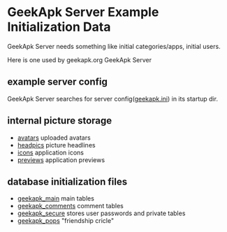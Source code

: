 # GeekApk Server Example Initialization Data

GeekApk Server needs something like initial categories/apps, initial users.

Here is one used by geekapk.org GeekApk Server

## example server config

GeekApk Server searches for server config([geekapk.ini](geekapk.example.ini)) in its startup dir.

## internal picture storage

+ [avatars](geekapk_images/avatars/) uploaded avatars
+ [headpics](geekapk_images/headpics/) picture headlines
+ [icons](geekapk_images/icons/) application icons
+ [previews](geekapk_images/previews/) application previews

## database initialization files

+ [geekapk_main](dbinit.d/geekapk_main.sql) main tables
+ [geekapk_comments](dbinit.d/geekapk_comments.sql) comment tables
+ [geekapk_secure](dbinit.d/geekapk_secure.sql) stores user passwords and private tables
+ [geekapk_pops](dbinit.d/geekapk_pops.sql) "friendship cricle"
